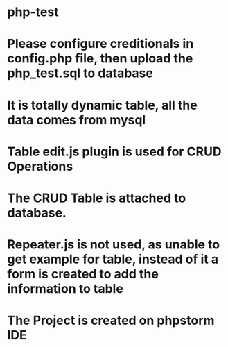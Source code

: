 # php-test
# Please configure creditionals in config.php file, then upload the php_test.sql to database
# It is totally dynamic table, all the data comes from mysql
# Table edit.js plugin is used for CRUD Operations
# The CRUD Table is attached to database.
# Repeater.js is not used, as unable to get example for table, instead of it a form is created to add the information to table
# The Project is created on phpstorm IDE
